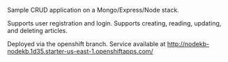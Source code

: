 Sample CRUD application on a Mongo/Express/Node stack.

Supports user registration and login.
Supports creating, reading, updating, and deleting articles.

Deployed via the openshift branch.  Service available at
http://nodekb-nodekb.1d35.starter-us-east-1.openshiftapps.com/
